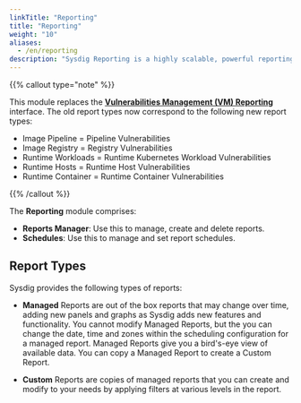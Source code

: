 ```yaml
---
linkTitle: "Reporting"
title: "Reporting"
weight: "10"
aliases:
  - /en/reporting
description: "Sysdig Reporting is a highly scalable, powerful reporting platform. Use it to quickly create and schedule reports with large swathes of information. Reports are interactive, and can contain up to 30 days worth of data. You can export Reports in a variety of formats, secure data by filtering reports by Zone, and protect reports with a password."
---
```


{{% callout type="note" %}}


This module replaces the [**Vulnerabilities Management (VM) Reporting**](/en/vm-reporting.html) interface. The old report types now correspond to the following new report types:

- Image Pipeline = Pipeline Vulnerabilities
- Image Registry = Registry Vulnerabilities
- Runtime Workloads = Runtime Kubernetes Workload Vulnerabilities
- Runtime Hosts = Runtime Host Vulnerabilities
- Runtime Container = Runtime Container Vulnerabilities

{{% /callout %}}

The **Reporting** module comprises:

- **Reports Manager**: Use this to manage, create and delete reports.
- **Schedules**: Use this to manage and set report schedules.

## Report Types

Sysdig provides the following types of reports:

- **Managed** Reports are out of the box reports that may change over time, adding new panels and graphs as Sysdig adds new features and functionality. You cannot modify Managed Reports, but the you can change the date, time and zones within the scheduling configuration for a managed report. Managed Reports give you a bird's-eye view of available data. You can copy a Managed Report to create a Custom Report.

- **Custom** Reports are copies of managed reports that you can create and modify to your needs by applying filters at various levels in the report.